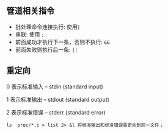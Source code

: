 ## 管道相关指令

+ 批处理命令连接执行: 使用`|`
+ 串联: 使用 `;`
+ 前面成功才执行下一条，否则不执行: `&&`
+ 前面失败则执行后一条: `||`

## 重定向

0 表示标准输入 – stdin (standard input)

1 表示标准输出 – stdout (standard output)

2 表示标准错误 – stderr (standard error)

```
ls  proc/*.c > list 2> &l 将标准输出和标准错误重定向到同一文件；
```

